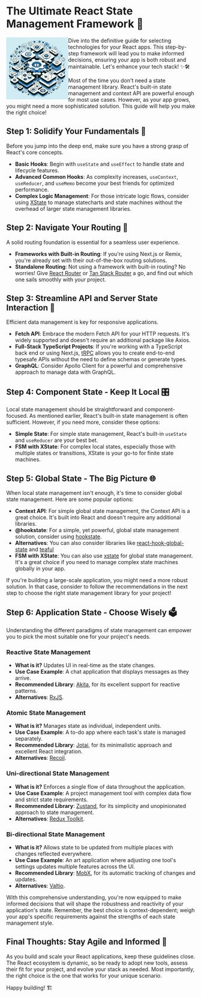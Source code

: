 # The Ultimate React State Management Framework 🚀

<picture>
  <source media="(prefers-color-scheme: dark)" alt="React State Management" align="right" width="165px" srcset="./images/logo.webp"/>
  <img alt="React State Management" align="left" width="165px" src="./images/logo.webp"/>
</picture>

Dive into the definitive guide for selecting technologies for your React apps. This step-by-step framework will lead you to make informed decisions, ensuring your app is both robust and maintainable. Let's enhance your tech stack! ✨🛠️

Most of the time you don't need a state management library. React's built-in state management and context API are powerful enough for most use cases. However, as your app grows, you might need a more sophisticated solution. This guide will help you make the right choice!

## Step 1: Solidify Your Fundamentals 🌟

Before you jump into the deep end, make sure you have a strong grasp of React's core concepts.

- **Basic Hooks**: Begin with `useState` and `useEffect` to handle state and lifecycle features.
- **Advanced Common Hooks**: As complexity increases, `useContext`, `useReducer`, and `useMemo` become your best friends for optimized performance.
- **Complex Logic Management**: For those intricate logic flows, consider using [XState](https://xstate.js.org/) to manage statecharts and state machines without the overhead of larger state management libraries.

## Step 2: Navigate Your Routing 🧭

A solid routing foundation is essential for a seamless user experience.

- **Frameworks with Built-in Routing**: If you're using Next.js or Remix, you're already set with their out-of-the-box routing solutions.
- **Standalone Routing**: Not using a framework with built-in routing? No worries! Give [React Router](https://reactrouter.com/) or [Tan Stack Router](https://tanstack.com/router) a go, and find out which one sails smoothly with your project.

## Step 3: Streamline API and Server State Interaction 📡

Efficient data management is key for responsive applications.

- **Fetch API**: Embrace the modern Fetch API for your HTTP requests. It's widely supported and doesn't require an additional package like Axios.
- **Full-Stack TypeScript Projects**: If you're working with a TypeScript back end or using Next.js, [tRPC](https://trpc.io/) allows you to create end-to-end typesafe APIs without the need to define schemas or generate types.
- **GraphQL**: Consider Apollo Client for a powerful and comprehensive approach to manage data with GraphQL.

## Step 4: Component State - Keep It Local 🎛️

Local state management should be straightforward and component-focused. As mentioned earlier, React's built-in state management is often sufficient. However, if you need more, consider these options:

- **Simple State**: For simple state management, React's built-in `useState` and `useReducer` are your best bet.
- **FSM with XState**: For complex local states, especially those with multiple states or transitions, XState is your go-to for finite state machines.

## Step 5: Global State - The Big Picture 🌐

When local state management isn't enough, it's time to consider global state management. Here are some popular options:

- **Context API**: For simple global state management, the Context API is a great choice. It's built into React and doesn't require any additional libraries.
- **@hookstate**: For a simple, yet powerful, global state management solution, consider using [hookstate](https://hookstate.netlify.app/).
- **Alternatives**: You can also consider libraries like [react-hook-global-state](https://www.npmjs.com/package/react-hooks-global-state) and [teaful](https://www.npmjs.com/package/teaful)
- **FSM with XState**: You can also use [xstate](https://xstate.js.org/) for global state management. It's a great choice if you need to manage complex state machines globally in your app.

If you're building a large-scale application, you might need a more robust solution. In that case, consider to follow the recommendations in the next step to choose the right state management library for your project!

## Step 6: Application State - Choose Wisely 🗳️

Understanding the different paradigms of state management can empower you to pick the most suitable one for your project's needs.

### Reactive State Management

- **What is it?** Updates UI in real-time as the state changes.
- **Use Case Example**: A chat application that displays messages as they arrive.
- **Recommended Library**: [Akita](https://opensource.salesforce.com/akita/), for its excellent support for reactive patterns.
- **Alternatives**: [RxJS](https://rxjs.dev/).

### Atomic State Management

- **What is it?** Manages state as individual, independent units.
- **Use Case Example**: A to-do app where each task's state is managed separately.
- **Recommended Library**: [Jotai](https://github.com/pmndrs/jotai), for its minimalistic approach and excellent React integration.
- **Alternatives**: [Recoil](https://recoiljs.org/).

### Uni-directional State Management

- **What is it?** Enforces a single flow of data throughout the application.
- **Use Case Example**: A project management tool with complex data flow and strict state requirements.
- **Recommended Library**: [Zustand](https://github.com/pmndrs/zustand), for its simplicity and unopinionated approach to state management.
- **Alternatives**: [Redux Toolkit](https://redux-toolkit.js.org/).

### Bi-directional State Management

- **What is it?** Allows state to be updated from multiple places with changes reflected everywhere.
- **Use Case Example**: An art application where adjusting one tool's settings updates multiple features across the UI.
- **Recommended Library**: [MobX](https://mobx.js.org/README.html), for its automatic tracking of changes and updates.
- **Alternatives**: [Valtio](https://valtio.pmnd.rs/).

With this comprehensive understanding, you're now equipped to make informed decisions that will shape the robustness and reactivity of your application's state. Remember, the best choice is context-dependent; weigh your app's specific requirements against the strengths of each state management style.

## Final Thoughts: Stay Agile and Informed 🔄

As you build and scale your React applications, keep these guidelines close. The React ecosystem is dynamic, so be ready to adopt new tools, assess their fit for your project, and evolve your stack as needed. Most importantly, the right choice is the one that works for your unique scenario.

Happy building! 🏗️
